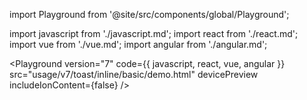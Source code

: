 import Playground from '@site/src/components/global/Playground';

import javascript from './javascript.md';
import react from './react.md';
import vue from './vue.md';
import angular from './angular.md';

<Playground
version="7"
code={{
    javascript,
    react,
    vue,
    angular
  }}
src="usage/v7/toast/inline/basic/demo.html"
devicePreview
includeIonContent={false}
/>
